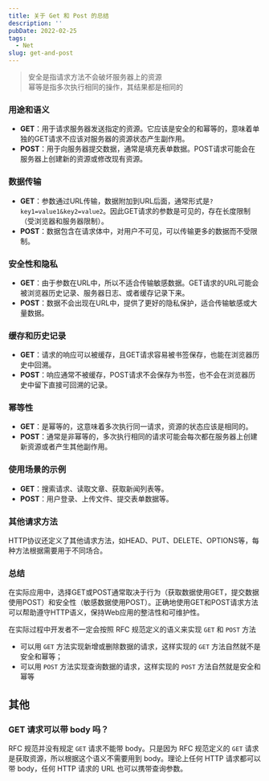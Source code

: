 ```yaml
---
title: 关于 Get 和 Post 的总结
description: ''
pubDate: 2022-02-25
tags:
  - Net
slug: get-and-post
---
```


> 安全是指请求方法不会破坏服务器上的资源\
> 幂等是指多次执行相同的操作，其结果都是相同的

### 用途和语义
- **GET**：用于请求服务器发送指定的资源。它应该是安全的和幂等的，意味着单独的GET请求不应该对服务器的资源状态产生副作用。
- **POST**：用于向服务器提交数据，通常是填充表单数据。POST请求可能会在服务器上创建新的资源或修改现有资源。

### 数据传输
- **GET**：参数通过URL传输，数据附加到URL后面，通常形式是`?key1=value1&key2=value2`。因此GET请求的参数是可见的，存在长度限制（受浏览器和服务器限制）。
- **POST**：数据包含在请求体中，对用户不可见，可以传输更多的数据而不受限制。

### 安全性和隐私
- **GET**：由于参数在URL中，所以不适合传输敏感数据。GET请求的URL可能会被浏览器历史记录、服务器日志、或者缓存记录下来。
- **POST**：数据不会出现在URL中，提供了更好的隐私保护，适合传输敏感或大量数据。

### 缓存和历史记录
- **GET**：请求的响应可以被缓存，且GET请求容易被书签保存，也能在浏览器历史中回溯。
- **POST**：响应通常不被缓存，POST请求不会保存为书签，也不会在浏览器历史中留下直接可回溯的记录。

### 幂等性
- **GET**：是幂等的，这意味着多次执行同一请求，资源的状态应该是相同的。
- **POST**：通常是非幂等的，多次执行相同的请求可能会每次都在服务器上创建新资源或者产生其他副作用。

### 使用场景的示例
- **GET**：搜索请求、读取文章、获取新闻列表等。
- **POST**：用户登录、上传文件、提交表单数据等。

### 其他请求方法
HTTP协议还定义了其他请求方法，如HEAD、PUT、DELETE、OPTIONS等，每种方法根据需要用于不同场合。

### 总结
在实际应用中，选择GET或POST通常取决于行为（获取数据使用GET，提交数据使用POST）和安全性（敏感数据使用POST）。正确地使用GET和POST请求方法可以帮助遵守HTTP语义，保持Web应用的整洁性和可维护性。

在实际过程中开发者不一定会按照 RFC 规范定义的语义来实现 `GET` 和 `POST` 方法

- 可以用 `GET` 方法实现新增或删除数据的请求，这样实现的 `GET` 方法自然就不是安全和幂等；
- 可以用 `POST` 方法实现查询数据的请求，这样实现的 `POST` 方法自然就是安全和幂等

## 其他

### GET 请求可以带 body 吗？

RFC 规范并没有规定 `GET` 请求不能带 body。只是因为 RFC 规范定义的 `GET` 请求是获取资源，所以根据这个语义不需要用到 body。理论上任何 HTTP 请求都可以带 body，任何 HTTP 请求的 URL 也可以携带查询参数。
